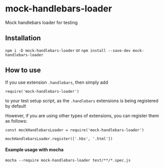 # mock-handlebars-loader
Mock handlebars loader for testing

## Installation
`npm i -D mock-handlebars-loader` or `npm install --save-dev mock-handlebars-loader`

## How to use
If you use extension `.handlebars`, then simply add

`require('mock-handlebars-loader')`

to your test setup script, as the `.handlebars` extensions is being registered by default

However, if you are using other types of extensions, you can register them as follows:

```
const mockHandlebarsLoader = require('mock-handlebars-loader')

mockHandlebarsLoader.register(['.hbs', '.html'])
```
#### Example usage with mocha
`mocha --require mock-handlebars-loader test/**/*.spec.js`
